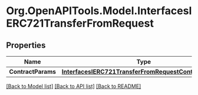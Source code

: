 # Org.OpenAPITools.Model.InterfacesIERC721TransferFromRequest

## Properties

Name | Type | Description | Notes
------------ | ------------- | ------------- | -------------
**ContractParams** | [**InterfacesIERC721TransferFromRequestContractParams**](InterfacesIERC721TransferFromRequestContractParams.md) |  | 

[[Back to Model list]](../README.md#documentation-for-models) [[Back to API list]](../README.md#documentation-for-api-endpoints) [[Back to README]](../README.md)

